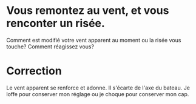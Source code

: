 # Vous remontez au vent, et vous renconter un risée.
Comment est modifié votre vent apparent au moment ou la risée vous touche? Comment réagissez vous?

# Correction

Le vent apparent se renforce et adonne. Il s'écarte de l'axe du bateau. 
Je loffe pour conserver mon réglage ou je choque pour conserver mon cap.


